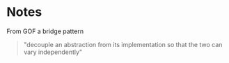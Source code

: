 # Notes

From GOF a bridge pattern
> "decouple an abstraction from its implementation so that the two can vary independently"
